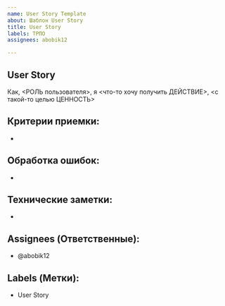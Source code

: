 ```yaml
---
name: User Story Template
about: Шаблон User Story
title: User Story
labels: ТРПО
assignees: abobik12

---
```


## User Story

Как, <РОЛЬ пользователя>, я <что-то хочу получить ДЕЙСТВИЕ>, <с такой-то целью ЦЕННОСТЬ>

## Критерии приемки:
- 

## Обработка ошибок:
-

## Технические заметки:
-

## Assignees (Ответственные):
- @abobik12

## Labels (Метки):
- User Story
